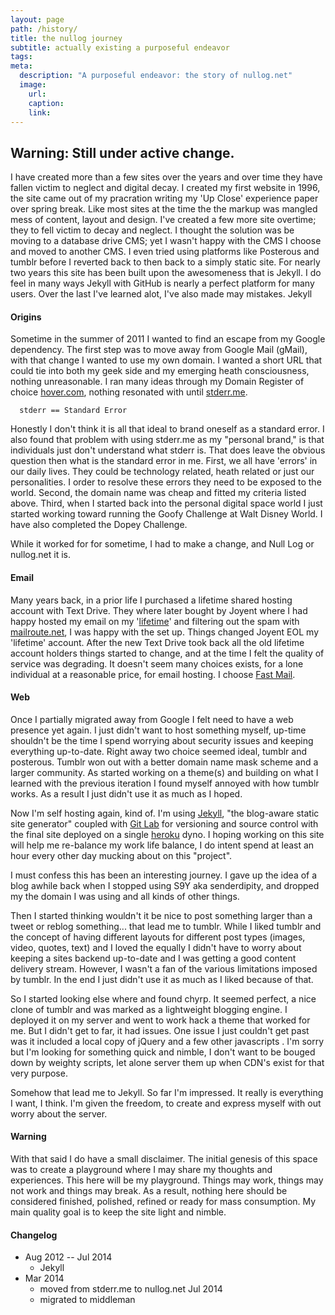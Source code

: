 ```yaml
---
layout: page
path: /history/
title: the nullog journey
subtitle: actually existing a purposeful endeavor
tags:
meta:
  description: "A purposeful endeavor: the story of nullog.net"
  image:
    url:
    caption:
    link:
---
```


## __Warning:__ Still under active change.

I have created more than a few sites over the years and over time they have fallen victim to neglect and digital decay. I created my first website in 1996, the site came out of my pracration writing my 'Up Close' experience paper over spring break. Like most sites at the time the the markup was mangled mess of content, layout and design. I've created a few more site overtime; they to fell victim to decay and neglect. I thought the solution was be moving to a database drive CMS; yet I wasn't happy with the CMS I choose and moved to another CMS. I even tried using platforms like Posterous and tumblr before I reverted back to
 then back to a simply static site. For nearly two years this site has been built upon the awesomeness that is Jekyll. I do feel in many ways Jekyll with GitHub is nearly a perfect platform for many users. Over the last I've learned alot, I've also made may mistakes. Jekyll


#### Origins
Sometime in the summer of 2011 I wanted to find an escape from my Google dependency. The first step was to move away from Google Mail (gMail), with that change I wanted to use my own domain. I wanted a short URL that could tie into both my geek side and my emerging heath consciousness, nothing unreasonable. I ran many ideas through my Domain Register of choice [hover.com](https://www.hover.com/), nothing resonated with until [stderr.me](http://stderr.me).

      stderr == Standard Error

Honestly I don't think it is all that ideal to brand oneself as a standard error. I also found that problem with using stderr.me as my "personal brand," is that individuals just don't understand what stderr is. That does leave the obvious question then what is the standard error in me. First, we all have 'errors' in our daily lives. They could be technology related, heath related or just our personalities. I order to resolve these errors they need to be exposed to the world. Second, the domain name was cheap and fitted my criteria listed above. Third, when I started back into the personal digital space world I just started working toward running the Goofy Challenge at Walt Disney World. I have also completed the Dopey Challenge.

While it worked for for sometime, I had to make a change, and Null Log or nullog.net it is.

#### Email
Many years back, in a prior life I purchased a lifetime shared hosting account with Text Drive. They where later bought by Joyent where I had happy hosted my email on my '[lifetime](http://discuss.joyent.com/viewtopic.php?id=33682&p=34)' and filtering out the spam with [mailroute.net](http://mailroute.net), I was happy with the set up. Things changed Joyent EOL my 'lifetime' account. After the new Text Drive took back all the old lifetime account holders things started to change, and at the time I felt the quality of service was degrading. It doesn't seem many choices exists, for a lone individual at a reasonable price, for email hosting. I choose [Fast Mail](https://www.fastmail.fm).

#### Web
Once I partially migrated away from Google I felt need to have a web presence yet again. I just didn't want to host something myself, up-time shouldn't be the time I spend worrying about security issues and keeping everything up-to-date. Right away two choice seemed ideal, tumblr and posterous. Tumblr won out with a better domain name mask scheme and a larger community. As started working on a theme(s) and building on what I learned with the previous iteration I found myself annoyed with how tumblr works. As a result I just didn't use it as much as I hoped.

Now I'm self hosting again, kind of. I'm using [Jekyll](http://jekyllrb.com/), "the blog-aware static site generator" coupled with [Git Lab](http://gitlab.com) for versioning and source control with the final site deployed on a single [heroku](http://heroku.com) dyno. I hoping working on this site will help me re-balance my work life balance, I do intent spend at least an hour every other day mucking about on this "project".

I must confess this has been an interesting journey. I gave up the idea of a blog awhile back when I stopped using S9Y aka senderdipity, and dropped my the domain I was using and all kinds of other things.

Then I started thinking wouldn't it be nice to post something larger than a tweet or reblog something... that lead me to tumblr. While I liked tumblr and the concept of having different layouts for different post types (images, video, quotes, text) and I loved the equally I didn't have to worry about keeping a sites backend up-to-date and I was getting a good content delivery stream. However, I wasn't a fan of the various limitations imposed by tumblr. In the end I just didn't use it as much as I liked because of that.

So I started looking else where and found chyrp. It seemed perfect, a nice clone of tumblr and was marked as a lightweight blogging engine. I deployed it on my server and went to work hack a theme that worked for me. But I didn't get to far, it had issues. One issue I just couldn't get past was it included a local copy of jQuery and a few other javascripts . I'm sorry but I'm looking for something quick and nimble, I don't want to be bouged down by weighty scripts, let alone server them up when CDN's exist for that very purpose.

Somehow that lead me to Jekyll. So far I'm impressed. It really is everything I want, I think. I'm given the freedom, to create and express myself with out worry about the server.

#### Warning
With that said I do have a small disclaimer. The initial genesis of this space was to create a playground where I may share my thoughts and experiences. This here will be my playground. Things may work, things may not work and things may break. As a result, nothing here should be considered finished, polished, refined or ready for mass consumption. My main quality goal is to keep the site light and nimble.

#### Changelog
* Aug 2012 -- Jul 2014
   * Jekyll
* Mar 2014
   * moved from stderr.me to nullog.net
Jul 2014
   * migrated to middleman

